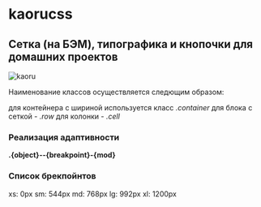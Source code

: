 # kaorucss

## Сетка (на БЭМ), типографика и кнопочки для домашних проектов

![kaoru](https://i.imgur.com/eqkKufu.png)

Наименование классов осуществляется следющим образом:

для контейнера с шириной используется класс *.container*
для блока с сеткой - *.row*
для колонки - *.cell*

### Реализация адаптивности
**.{object}--{breakpoint}-{mod}**

### Список брекпойнтов
xs: 0px
sm: 544px
md: 768px
lg: 992px
xl: 1200px







